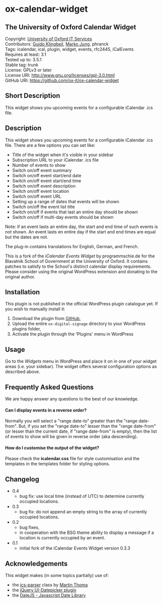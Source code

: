 # ox-calendar-widget  
## The University of Oxford Calendar Widget
Copyright: [University of Oxford IT Services](http://www.it.ox.ac.uk)  
Contributors: [Guido Klingbeil](http://www.gklingbeil.net), [Marko Jung](http://mjung.net), phranck  
Tags: icalendar, ical, plugin, widget, events, rfc2445, iCalEvents  
Requires at least: 3.1  
Tested up to: 3.5.1  
Stable tag: trunk  
License: GPLv3 or later  
License URI: http://www.gnu.org/licenses/gpl-3.0.html    
GitHub URI: https://github.com/ox-it/ox-calendar-widget  


## Short Description

This widget shows you upcoming events for a configurable iCalendar .ics file.


## Description

This widget shows you upcoming events for a configurable iCalendar .ics file. There are a few options you can set like:

* Title of the widget when it's visible in your sidebar
* Subscription URL to your iCalendar .ics file
* Number of events to show
* Switch on/off event summary
* Switch on/off event start/end date
* Switch on/off event start/end time
* Switch on/off event description
* Switch on/off event location
* Switch on/off event URL
* Setting up a range of dates that events will be shown
* Switch on/off the event list title
* Switch on/off if events that last an entire day should be shown
* Switch on/off if multi-day events should be shown

Note: if an event lasts an entire day, the start and end time of such events is not shown. An event lasts en entire day if the start and end times are equal but the dates are not.

The plug-in contains translations for English, German, and French.

This is a fork of the *iCalendar Events Widget* by programmschie.de for the
Blavatnik School of Government at the University of Oxford. It contains patches to satisfy to the School's distinct calendar display requirements. Please consider using the original WordPress extension and donating to the original author.


## Installation

This plugin is not published in the official WordPress plugin catalogue yet. If you wish to manually install it:

1. Download the plugin from [GitHub](https://github.com/ox-it/ox-calendar-widget),
1. Upload the entire `ox-digital-signage` directory to your WordPress plugins folder, 
1. Activate the plugin through the 'Plugins' menu in WordPress


## Usage

Go to the *Widgets* menu in WordPress and place it on in one of your widget areas (i.e. your sidebar). The widget offers several configuration options as described above.


## Frequently Asked Questions 

We are happy answer any questions to the best of our knowledge.

#### Can I display events in a reverse order?
Normally you will select a "range date-to" greater than the "range date-from". But, if you set the "range date-to" lesser than the "range date-from" (or lesser than the current date, if "range date-from" is empty), then the list of events to show will be given in reverse order (aka descending).

#### How do I customise the output of the widget?
Please check the **icalendar.css** file for style customisation and the templates in the templates folder for styling options.


## Changelog 
* 0.4
  * bug fix: use local time (instead of UTC) to determine currently occupied locations.
* 0.3
  * bug fix: do not append an empty string to the array of currently occupied locations.
* 0.2 
  * bug fixes,
  * in cooperation with the BSG theme ability to display a message if a location is currently occupied by an event.
* 0.1
  * initial fork of the iCalendar Events Widget version 0.3.3


## Acknowledgements 

This widget makes (in some topics partially) use of:

* the [ics-parser](http://code.google.com/p/ics-parser/) class by [Martin Thoma](http://martin-thoma.de)
* the [jQuery UI-Datepicker plugin](http://jqueryui.com/demos/datepicker/)
* the [DateJS - Javascript Date Library](http://www.datejs.com/)
